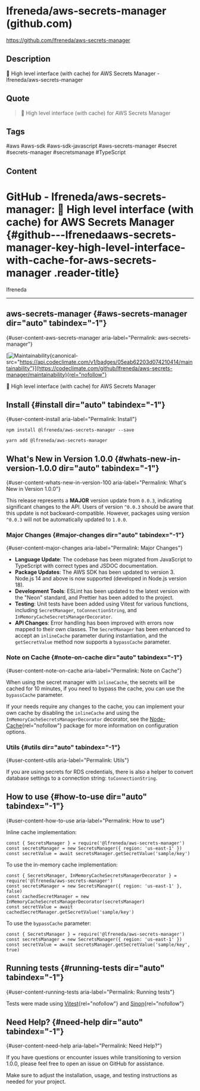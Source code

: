 # lfreneda/aws-secrets-manager (github.com)

<https://github.com/lfreneda/aws-secrets-manager>

## Description

:key: High level interface (with cache) for AWS Secrets Manager - lfreneda/aws-secrets-manager

## Quote

> :key: High level interface (with cache) for AWS Secrets Manager

## Tags

#aws #aws-sdk #aws-sdk-javascript #aws-secrets-manager #secret #secrets-manager #secretsmanage #TypeScript

## Content

# GitHub - lfreneda/aws-secrets-manager: :key: High level interface (with cache) for AWS Secrets Manager {#github---lfrenedaaws-secrets-manager-key-high-level-interface-with-cache-for-aws-secrets-manager .reader-title}

lfreneda

------------------------------------------------------------------------

## aws-secrets-manager {#aws-secrets-manager dir="auto" tabindex="-1"}

[](#aws-secrets-manager){#user-content-aws-secrets-manager aria-label="Permalink: aws-secrets-manager"}

[![Maintainability](https://camo.githubusercontent.com/1727cae5f6fb41cf4c07c3775eac549110d500feae2f89c4c47a31acaa5e0039/68747470733a2f2f6170692e636f6465636c696d6174652e636f6d2f76312f6261646765732f30356561623632323033643037343231303431342f6d61696e7461696e6162696c697479){canonical-src="https://api.codeclimate.com/v1/badges/05eab62203d074210414/maintainability"}](https://codeclimate.com/github/lfreneda/aws-secrets-manager/maintainability){rel="nofollow"}

🔑 High level interface (with cache) for AWS Secrets Manager

## Install {#install dir="auto" tabindex="-1"}

[](#install){#user-content-install aria-label="Permalink: Install"}

    npm install @lfreneda/aws-secrets-manager --save

    yarn add @lfreneda/aws-secrets-manager

## What\'s New in Version 1.0.0 {#whats-new-in-version-1.0.0 dir="auto" tabindex="-1"}

[](#whats-new-in-version-100){#user-content-whats-new-in-version-100 aria-label="Permalink: What's New in Version 1.0.0"}

This release represents a **MAJOR** version update from `0.0.3`, indicating significant changes to the API. Users of version `^0.0.3` should be aware that this update is not backward-compatible. However, packages using version `^0.0.3` will not be automatically updated to `1.0.0`.

### Major Changes {#major-changes dir="auto" tabindex="-1"}

[](#major-changes){#user-content-major-changes aria-label="Permalink: Major Changes"}

-   **Language Update**: The codebase has been migrated from JavaScript to TypeScript with correct types and JSDOC documentation.
-   **Package Updates**: The AWS SDK has been updated to version 3. Node.js 14 and above is now supported (developed in Node.js version 18).
-   **Development Tools**: ESLint has been updated to the latest version with the \"Neon\" standard, and Prettier has been added to the project.
-   **Testing**: Unit tests have been added using Vitest for various functions, including `SecretManager`, `toConnectionString`, and `InMemoryCacheSecretsManagerDecorator`.
-   **API Changes**: Error handling has been improved with errors now mapped to their own classes. The `SecretManager` has been enhanced to accept an `inlineCache` parameter during instantiation, and the `getSecretValue` method now supports a `bypassCache` parameter.

### Note on Cache {#note-on-cache dir="auto" tabindex="-1"}

[](#note-on-cache){#user-content-note-on-cache aria-label="Permalink: Note on Cache"}

When using the secret manager with `inlineCache`, the secrets will be cached for 10 minutes, if you need to bypass the cache, you can use the `bypassCache` parameter.

If your needs require any changes to the cache, you can implement your own cache by disabling the `inlineCache` and using the `InMemoryCacheSecretsManagerDecorator` decorator, see the [Node-Cache](https://www.npmjs.com/package/node-cache){rel="nofollow"} package for more information on configuration options.

### Utils {#utils dir="auto" tabindex="-1"}

[](#utils){#user-content-utils aria-label="Permalink: Utils"}

If you are using secrets for RDS credentials, there is also a helper to convert database settings to a connection string: `toConnectionString`.

## How to use {#how-to-use dir="auto" tabindex="-1"}

[](#how-to-use){#user-content-how-to-use aria-label="Permalink: How to use"}

Inline cache implementation:

    const { SecretsManager } = require('@lfreneda/aws-secrets-manager')
    const secretsManager = new SecretsManager({ region: 'us-east-1' })
    const secretValue = await secretsManager.getSecretValue('sample/key')

To use the in-memory cache implementation:

    const { SecretsManager, InMemoryCacheSecretsManagerDecorator } = require('@lfreneda/aws-secrets-manager')
    const secretsManager = new SecretsManager({ region: 'us-east-1' }, false)
    const cachedSecretManager = new InMemoryCacheSecretsManagerDecorator(secretsManager)
    const secretValue = await cachedSecretManager.getSecretValue('sample/key')

To use the `bypassCache` parameter:

    const { SecretsManager } = require('@lfreneda/aws-secrets-manager')
    const secretsManager = new SecretsManager({ region: 'us-east-1' })
    const secretValue = await secretsManager.getSecretValue('sample/key', true)

## Running tests {#running-tests dir="auto" tabindex="-1"}

[](#running-tests){#user-content-running-tests aria-label="Permalink: Running tests"}

Tests were made using [Vitest](https://vitest.dev/){rel="nofollow"} and [Sinon](https://sinonjs.org/){rel="nofollow"}

## Need Help? {#need-help dir="auto" tabindex="-1"}

[](#need-help){#user-content-need-help aria-label="Permalink: Need Help?"}

If you have questions or encounter issues while transitioning to version 1.0.0, please feel free to open an issue on GitHub for assistance.

Make sure to adjust the installation, usage, and testing instructions as needed for your project.
